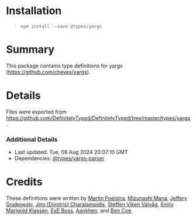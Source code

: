 # Installation
>
> `npm install --save @types/yargs`

# Summary

This package contains type definitions for yargs (<https://github.com/chevex/yargs>).

# Details

Files were exported from <https://github.com/DefinitelyTyped/DefinitelyTyped/tree/master/types/yargs>.

### Additional Details

* Last updated: Tue, 06 Aug 2024 20:07:10 GMT
* Dependencies: [@types/yargs-parser](https://npmjs.com/package/@types/yargs-parser)

# Credits

These definitions were written by [Martin Poelstra](https://github.com/poelstra), [Mizunashi Mana](https://github.com/mizunashi-mana), [Jeffery Grajkowski](https://github.com/pushplay), [Jimi (Dimitris) Charalampidis](https://github.com/JimiC), [Steffen Viken Valvåg](https://github.com/steffenvv), [Emily Marigold Klassen](https://github.com/forivall), [ExE Boss](https://github.com/ExE-Boss), [Aankhen](https://github.com/Aankhen), and [Ben Coe](https://github.com/bcoe).
